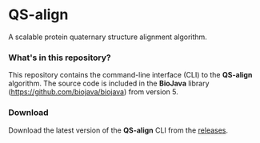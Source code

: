# QS-align

A scalable protein quaternary structure alignment algorithm.

### What's in this repository?

This repository contains the command-line interface (CLI) to the **QS-align** algorithm.
The source code is included in the **BioJava** library (https://github.com/biojava/biojava) from version 5.

### Download

Download the latest version of the **QS-align** CLI from the [releases](https://github.com/lafita/qs-align/releases).
